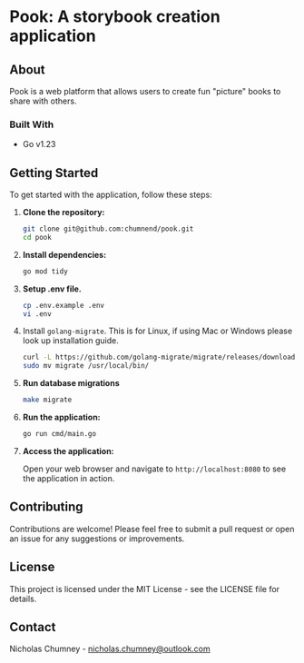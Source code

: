# Pook: A storybook creation application

## About

Pook is a web platform that allows users to create fun "picture" books to share with others.

### Built With

- Go v1.23

## Getting Started

To get started with the application, follow these steps:

1. **Clone the repository:**

   ```sh
   git clone git@github.com:chumnend/pook.git
   cd pook
   ```

2. **Install dependencies:**

   ```sh
   go mod tidy
   ```

3. **Setup .env file.**

   ```sh
   cp .env.example .env
   vi .env
   ```

4. Install `golang-migrate`. This is for Linux, if using Mac or Windows please look up installation guide.

   ```sh
   curl -L https://github.com/golang-migrate/migrate/releases/download/v4.16.2/migrate.linux-amd64.tar.gz | tar xvz
   sudo mv migrate /usr/local/bin/
   ```

5. **Run database migrations**

   ```sh
   make migrate
   ```

6. **Run the application:**

   ```sh
   go run cmd/main.go
   ```

7. **Access the application:**

   Open your web browser and navigate to `http://localhost:8080` to see the application in action.

## Contributing

Contributions are welcome! Please feel free to submit a pull request or open an issue for any suggestions or improvements.

## License

This project is licensed under the MIT License - see the LICENSE file for details.

## Contact

Nicholas Chumney - [nicholas.chumney@outlook.com](nicholas.chumney@outlook.com)
